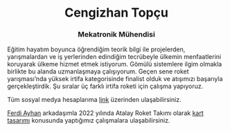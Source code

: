 <h1 align="center">Cengizhan Topçu</h1> 
<h3 align="center">Mekatronik Mühendisi</h3>

Eğitim hayatım boyunca öğrendiğim teorik bilgi ile projelerden, yarışmalardan ve iş yerlerinden edindiğim tecrübeyle ülkemin menfaatlerini koruyarak ülkeme hizmet etmek istiyorum. Gömülü sistemlere ilgim olmakla birlikte bu alanda uzmanlaşmaya çalışıyorum. Geçen sene roket yarışması’nda yüksek irtifa kategorisinde finalist olduk ve atışımızı başarıyla gerçekleştirdik. Şu sıralar üç farklı irtifa roketi için çalışma yapıyoruz.

Tüm sosyal medya hesaplarıma [link](https://linktr.ee/cengizhantopcu53) üzerinden ulaşabilirsiniz.

[Ferdi Ayhan](https://www.linkedin.com/in/ferdiayhann/) arkadaşımla 2022 yılında Atalay Roket Takımı olarak [kart tasarımı](https://github.com/atalayroket/atalay_karttasarimi) konusunda yaptığımız çalışmalara ulaşabilirsiniz.
